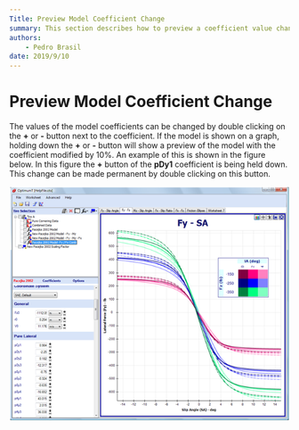 ```yaml
---
Title: Preview Model Coefficient Change
summary: This section describes how to preview a coefficient value change.
authors:
    - Pedro Brasil   
date: 2019/9/10
---
```


# Preview Model Coefficient Change

The values of the model coefficients can be changed by double clicking on the __+__ or __-__ button next to the coefficient. If the model is shown on a graph, holding down the __+__ or __-__ button will show a preview of the model with the coefficient modified by 10%. An example of this is shown in the figure below. In this figure the __+__ button of the __pDy1__ coefficient is being held down. This change can be made permanent by double clicking on this button.

![Preview Coeffiient Value Change](../img/8_Tips_and_Tricks/8_E_preview_coefficient_value_change.png)